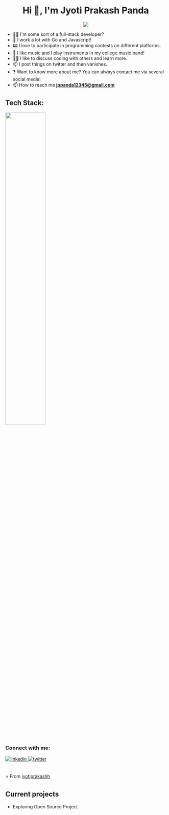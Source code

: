 

<h1 align="center">Hi 👋, I'm Jyoti Prakash Panda</h1>
<p align="center">
<img src="https://readme-typing-svg.herokuapp.com/?color=45B6C4&width=380&height=45&lines=Fullstack+Developer;Go+Developer;Interested+in+Devops;Nice+To+Meet+You+...&center=true"></a>
</p>

- 👨‍💻 I'm some sort of a full-stack developer?
- 🌱 I work a lot with Go and Javascript!
- 📟 I love to participate in programming contests on different platforms.
- 🎹 I like music and I play instruments in my college music band!
- 👯‍♀️ I like to discuss coding with others and learn more.
- 📫 I post things on twitter and then vanishes.
- ❓ Want to know more about me? You can always contact me via several social media!
- 📫 How to reach me **jppanda12345@gmail.com**

<h2 align="left">Tech Stack:</h2>
<div>

 <p align="left">
  <a href="https://skillicons.dev">
    <img src="https://skillicons.dev/icons?i=go,javascript,jenkins,react,mongodb,git,kubernetes,docker,postgres,mysql,css,html,kafka,powershell,postman,windows,idea,vscode,c" width="50%" height="50%"/>
  </a>
</p>
</div>

<h3 align="left">Connect with me:</h3> 
<div align="left">
<a href="https://linkedin.com/in/jyotiprakshh" target="_blank">
<img src=https://img.shields.io/badge/linkedin-%231E77B5.svg?&style=for-the-badge&logo=linkedin&logoColor=white alt=linkedin style="margin-bottom: 5px;" />
</a> 
<!-- <a href="https://github.com/u77w41" target="_blank">
<img src=https://img.shields.io/badge/github-%2324292e.svg?&style=for-the-badge&logo=github&logoColor=white alt=github style="margin-bottom: 5px;" />
</a> -->
<a href="https://twitter.com/jyotiprakshh" target="_blank">
<img src=https://img.shields.io/badge/twitter-%2300acee.svg?&style=for-the-badge&logo=twitter&logoColor=white alt=twitter style="margin-bottom: 5px;" />
</a>

</div>  
  
<br/> 
  
⭐️ From [jyotiprakashh](https://github.com/jyotiprakashh)


## Current projects
- Exploring Open Source Project 
</div>

<br />


